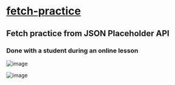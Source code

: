 # [fetch-practice](https://github.com/UniBreakfast/fetch-practice)

## Fetch practice from JSON Placeholder API

### Done with a student during an online lesson

![image](https://github.com/user-attachments/assets/f8591491-e4a4-433e-a425-8d884bc552e6)

![image](https://github.com/user-attachments/assets/75176dda-e050-440f-8e88-1036862780f2)
